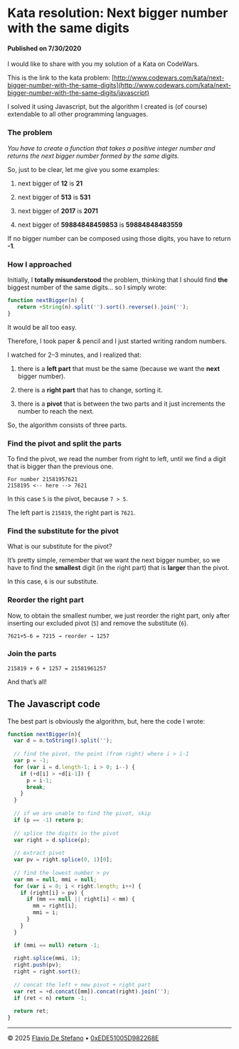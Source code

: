 # Kata resolution: Next bigger number with the same digits

#### Published on 7/30/2020



I would like to share with you my solution of a Kata on CodeWars.

This is the link to the kata problem: [http://www.codewars.com/kata/next-bigger-number-with-the-same-digits](http://www.codewars.com/kata/next-bigger-number-with-the-same-digits/javascript)

I solved it using Javascript, but the algorithm I created is (of course) extendable to all other programming languages.

### The problem

*You have to create a function that takes a positive integer number and returns the next bigger number formed by the same digits.*

So, just to be clear, let me give you some examples:

1. next bigger of **12** is **21**

1. next bigger of **513** is **531**

1. next bigger of **2017** is **2071**

1. next bigger of **59884848459853** is **59884848483559**

If no bigger number can be composed using those digits, you have to return **-1**.

### How I approached

Initially, I **totally misunderstood** the problem, thinking that I should find **the** biggest number of the same digits… so I simply wrote:

```js
function nextBigger(n) {
   return +String(n).split('').sort().reverse().join('');
}
```

It would be all too easy.

Therefore, I took paper & pencil and I just started writing random numbers.

I watched for 2–3 minutes, and I realized that:

1. there is a **left part** that must be the same (because we want the **next** bigger number).

1. there is a **right part** that has to change, sorting it.

1. there is a **pivot** that is between the two parts and it just increments the number to reach the next.

So, the algorithm consists of three parts.

### Find the pivot and split the parts

To find the pivot, we read the number from right to left, until we find a digit that is bigger than the previous one.

```
For number 21581957621
2158195 <-- here --> 7621
```

In this case `5` is the pivot, because `7 > 5`.

The left part is `215819`, the right part is `7621`.

### Find the substitute for the pivot

What is our substitute for the pivot?

It’s pretty simple, remember that we want the next bigger number, so we have to find the **smallest** digit (in the right part) that is **larger** than the pivot.

In this case, `6` is our substitute.

### Reorder the right part

Now, to obtain the smallest number, we just reorder the right part, only after inserting our excluded pivot (`5`) and remove the substitute (`6`).

```
7621+5-6 = 7215 → reorder → 1257
```

### Join the parts

```
215819 + 6 + 1257 = 21581961257
```

And that’s all!

## The Javascript code

The best part is obviously the algorithm, but, here the code I wrote:

```js
function nextBigger(n){
  var d = n.toString().split('');
  
  // find the pivot, the point (from right) where i > i-1
  var p = -1;
  for (var i = d.length-1; i > 0; i--) {
    if (+d[i] > +d[i-1]) {
      p = i-1;
      break;
    }
  }
  
  // if we are unable to find the pivot, skip
  if (p == -1) return p;
    
  // splice the digits in the pivot
  var right = d.splice(p);
  
  // extract pivot
  var pv = right.splice(0, 1)[0];
  
  // find the lowest number > pv
  var mm = null, mmi = null;
  for (var i = 0; i < right.length; i++) {
    if (right[i] > pv) {
      if (mm == null || right[i] < mm) {
        mm = right[i];
        mmi = i;
      }
    }
  }

  if (mmi == null) return -1;
  
  right.splice(mmi, 1);
  right.push(pv);
  right = right.sort();
  
  // concat the left + new pivot + right part
  var ret = +d.concat([mm]).concat(right).join('');
  if (ret < n) return -1;
  
  return ret;
}
```


---

© 2025 [Flavio De Stefano](https://www.kopiro.me) • [0xEDE51005D982268E](https://www.kopiro.me/gpg.txt)